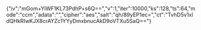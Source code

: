 {"iv":"mGom+YiWF1KL73PdhP+s6Q==","v":1,"iter":10000,"ks":128,"ts":64,"mode":"ccm","adata":"","cipher":"aes","salt":"qh/89yEP1ec=","ct":"TvhD5v1xldQHkRIwKJX8crAYZc1YYyDmxbnucAkD9oVTXu5SaQ=="}

